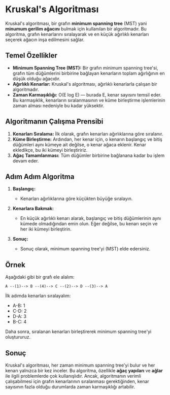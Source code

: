 
# Kruskal's Algoritması

Kruskal's algoritması, bir grafın **minimum spanning tree** (MST) yani **minumum gerilim ağacını** bulmak için kullanılan bir algoritmadır. Bu algoritma, grafın kenarlarını sıralayarak ve en küçük ağırlıklı kenarları seçerek ağacın inşa edilmesini sağlar.

## Temel Özellikler

- **Minimum Spanning Tree (MST):** Bir grafın minimum spanning tree'si, grafın tüm düğümlerini birbirine bağlayan kenarların toplam ağırlığının en düşük olduğu ağacıdır.
- **Ağırlıklı Kenarlar:** Kruskal's algoritması, ağırlıklı kenarlarla çalışan bir algoritmadır.
- **Zaman Karmaşıklığı:** O(E log E) — burada E, kenar sayısını temsil eder. Bu karmaşıklık, kenarların sıralanmasının ve küme birleştirme işlemlerinin zaman alması nedeniyle bu kadar yüksektir.

## Algoritmanın Çalışma Prensibi

1. **Kenarları Sıralama:** İlk olarak, grafın kenarları ağırlıklarına göre sıralanır.
2. **Küme Birleştirme:** Ardından, her kenar için, o kenarın başlangıç ve bitiş düğümleri aynı kümeye ait değilse, o kenar ağaca eklenir. Kenar ekledikçe, bu iki kümeyi birleştiririz.
3. **Ağaç Tamamlanması:** Tüm düğümler birbirine bağlanana kadar bu işlem devam eder.

## Adım Adım Algoritma

1. **Başlangıç:**
   - Kenarları ağırlıklarına göre küçükten büyüğe sıralayın.

2. **Kenarlara Bakmak:**
   - En küçük ağırlıklı kenarı alarak, başlangıç ve bitiş düğümlerinin aynı kümede olmadığından emin olun. Eğer değilse, bu kenarı seçin ve her iki kümeyi birleştirin.

3. **Sonuç:**
   - Sonuç olarak, minimum spanning tree'yi (MST) elde edersiniz.

## Örnek

Aşağıdaki gibi bir grafı ele alalım:

```A --(1)--> B --(4)--> C --(2)--> D --(3)--> A```

İlk adımda kenarları sıralayalım:

- A-B: 1
- C-D: 2
- D-A: 3
- B-C: 4

Daha sonra, sıralanan kenarları birleştirerek minimum spanning tree'yi oluştururuz.

## Sonuç

Kruskal's algoritması, her zaman minimum spanning tree'yi bulur ve her kenarı yalnızca bir kez inceler. Bu algoritma, özellikle **ağaç yapıları** ve **ağlar** ile ilgili problemlerde çok kullanışlıdır. Ancak, algoritmanın verimli çalışabilmesi için grafın kenarlarının sıralanması gerektiğinden, kenar sayısının fazla olduğu durumlarda zaman karmaşıklığı artabilir.

